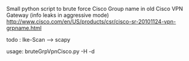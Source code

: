 
Small python script to brute force Cisco Group name
in old Cisco VPN Gateway (info leaks in aggressive mode)
http://www.cisco.com/en/US/products/csr/cisco-sr-20101124-vpn-grpname.html

todo : Ike-Scan --> scapy

usage: bruteGrpVpnCisco.py -H <target host> -d <dictionnary filename>

